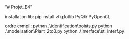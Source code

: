 "# Projet_E4" 

installation lib:
pip install vtkplotlib PyQt5 PyOpenGL

ordre compil:
python .\identification\points.py
python .\modelisation\Plant_2to3.py
python .\interface\stl_interf.py
